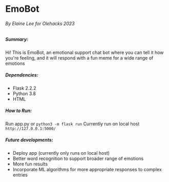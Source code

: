 # EmoBot                

###### By Elaine Lee for Olehacks 2023             


##### Summary:        
Hi! This is EmoBot, an emotional support chat bot where you can
tell it how you're feeling, and it will respond with a fun meme for
a wide range of emotions          


##### Dependencies:   
- Flask 2.2.2
- Python 3.8
- HTML

 
##### How to Run:   
Run app.py or `python3 -m flask run`
Currently run on local host `http://127.0.0.1:5000/`


##### Future developments:  
- Deploy app (currently only runs on local host)         
- Better word recognition to support broader range of emotions    
- More fun results         
- Incorporate ML algorithms for more appropriate responses to complex entries                            
